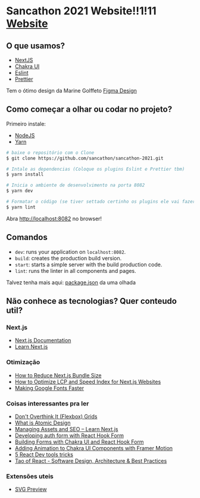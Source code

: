 # Sancathon 2021 Website!!1!11 [Website](https://sancathon-2021.vercel.app/)

## O que usamos?

- [NextJS](https://nextjs.org/)
- [Chakra UI](https://chakra-ui.com/)
- [Eslint](https://eslint.org/)
- [Prettier](https://prettier.io/)

Tem o ótimo design da Marine Golffeto [Figma Design](https://www.figma.com/file/ARdCZAqAexgc6L2SjgIXVE/Untitled?node-id=325%3A285)

## Como começar a olhar ou codar no projeto?

Primeiro instale:

- [NodeJS](http://nodejs.org/)
- [Yarn](https://yarnpkg.com/lang/en/docs/cli/install/)

```bash
# baixe o repositório com o Clone
$ git clone https://github.com/sancathon/sancathon-2021.git

# Intale as dependencias (Coloque os plugins Eslint e Prettier tbm)
$ yarn install

# Inicia o ambiente de desenvolvimento na porta 8082
$ yarn dev

# Formatar o código (se tiver settado certinho os plugins ele vai fazer isso automatico quando salvar e sempre dispara qualquer erro fora do nosso padrão)
$ yarn lint
```

Abra [http://localhost:8082](http://localhost:8082) no browser!

## Comandos

- `dev`: runs your application on `localhost:8082`.
- `build`: creates the production build version.
- `start`: starts a simple server with the build production code.
- `lint`: runs the linter in all components and pages.

Talvez tenha mais aqui: [package.json](package.json) da uma olhada

## Não conhece as tecnologias? Quer conteudo util?

### Next.js

- [Next.js Documentation](https://nextjs.org/docs) 
- [Learn Next.js](https://nextjs.org/learn) 

### Otimização

- [How to Reduce Next.js Bundle Size](https://medium.com/ne-digital/how-to-reduce-next-js-bundle-size-68f7ac70c375)
- [How to Optimize LCP and Speed Index for Next.js Websites](https://medium.com/ne-digital/how-to-improve-lcp-and-speed-index-for-next-js-websites-f129ae776835)
- [Making Google Fonts Faster](https://sia.codes/posts/making-google-fonts-faster/)

### Coisas interessantes pra ler

- [Don't Overthink It (Flexbox) Grids](https://css-tricks.com/dont-overthink-flexbox-grids/)
- [What is Atomic Design](https://www.youtube.com/watch?v=gLJvbrwv67c)
- [Managing Assets and SEO – Learn Next.js](https://www.youtube.com/watch?v=fJL1K14F8R8)
- [Developing auth form with React Hook Form](https://youtu.be/1BUT7T9ThlU?list=PL6bwFJ82M6FXjyBTVi6WSCWin8q_g_8RR&t=1078)
- [Building Forms with Chakra UI and React Hook Form](https://chakra-ui.com/guides/integrations/with-hook-form)
- [Adding Animation to Chakra UI Components with Framer Motion](https://chakra-ui.com/guides/integrations/with-framer)
- [5 React Dev tools tricks](https://blog.logrocket.com/5-things-you-didnt-know-about-react-devtools-2c6e0ef22529/)
- [Tao of React - Software Design, Architecture & Best Practices](https://alexkondov.com/tao-of-react/)

### Extensões uteis

- [SVG Preview](https://marketplace.visualstudio.com/items?itemName=SimonSiefke.svg-preview)

